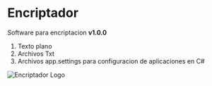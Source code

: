 # Encriptador



Software para encriptacion **v1.0.0**

1. Texto plano
2. Archivos Txt
3. Archivos app.settings para configuracion de aplicaciones en C#

![Encriptador Logo](https://www.antiun.com/wp-content/uploads/2019/05/tipos-encriptacion-de-datos.png)
